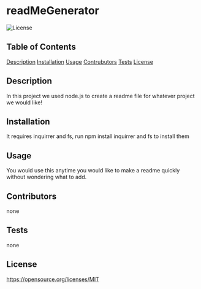 # readMeGenerator

![License](https://img.shields.io/badge/License-MIT-blue.svg)

## Table of Contents

[Description](#description)
[Installation](#Installation)
[Usage](#Usage)
[Contrubutors](#Contributors)
[Tests](#Tests)
[License](#License)

## Description

In this project we used node.js to create a readme file for whatever project we would like!

## Installation

It requires inquirrer and fs, run npm install inquirrer and fs to install them

## Usage

You would use this anytime you would like to make a readme quickly without wondering what to add.

## Contributors

none

## Tests

none

## License

https://opensource.org/licenses/MIT
